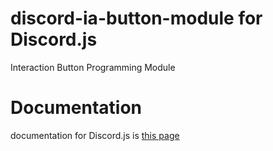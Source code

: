 # discord-ia-button-module for Discord.js
Interaction Button Programming Module

# Documentation
documentation for Discord.js is [this page](https://gist.github.com/CyberRex0/eb546faea3fe5c55f41cc7b4a447a2a8)

